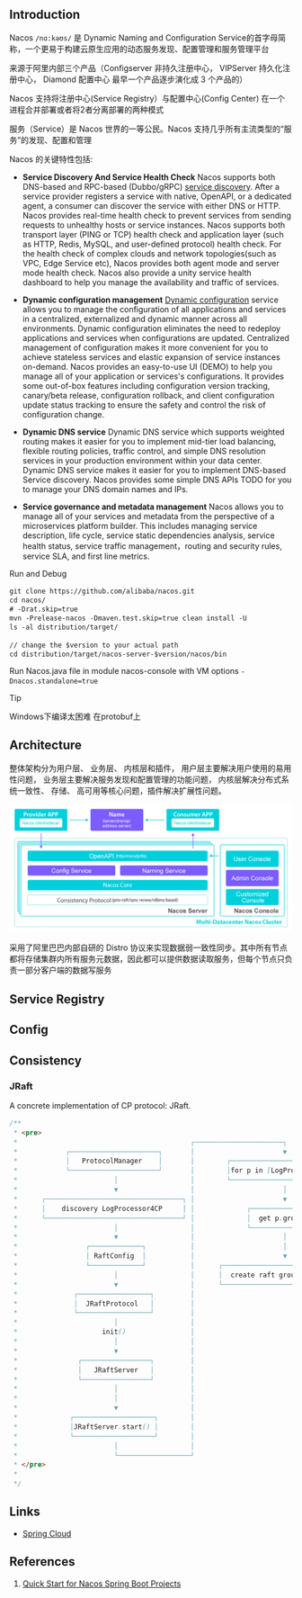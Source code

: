 ## Introduction

Nacos `/nɑ:kəʊs/` 是 Dynamic Naming and Configuration Service的首字母简称，一个更易于构建云原生应用的动态服务发现、配置管理和服务管理平台 

来源于阿里内部三个产品（Configserver 非持久注册中心， VIPServer 持久化注册中心， Diamond 配置中心 最早⼀个产品逐步演化成 3 个产品的）   

Nacos 支持将注册中心(Service Registry）与配置中心(Config Center) 在一个进程合并部署或者将2者分离部署的两种模式


服务（Service）是 Nacos 世界的一等公民。Nacos 支持几乎所有主流类型的“服务”的发现、配置和管理

Nacos 的关键特性包括:

- **Service Discovery And Service Health Check**
  Nacos supports both DNS-based and RPC-based (Dubbo/gRPC) [service discovery](/docs/CS/Java/Spring_Cloud/nacos/registry.md). 
  After a service provider registers a service with native, OpenAPI, or a dedicated agent, a consumer can discover the service with either DNS or HTTP.
  Nacos provides real-time health check to prevent services from sending requests to unhealthy hosts or service instances. 
  Nacos supports both transport layer (PING or TCP) health check and application layer (such as HTTP, Redis, MySQL, and user-defined protocol) health check. 
  For the health check of complex clouds and network topologies(such as VPC, Edge Service etc), Nacos provides both agent mode and server mode health check. 
  Nacos also provide a unity service health dashboard to help you manage the availability and traffic of services.
- **Dynamic configuration management**
  [Dynamic configuration](/docs/CS/Java/Spring_Cloud/nacos/config.md) service allows you to manage the configuration of all applications and services in a centralized, externalized and dynamic manner across all environments.
  Dynamic configuration eliminates the need to redeploy applications and services when configurations are updated.
  Centralized management of configuration makes it more convenient for you to achieve stateless services and elastic expansion of service instances on-demand.
  Nacos provides an easy-to-use UI (DEMO) to help you manage all of your application or services's configurations. 
  It provides some out-of-box features including configuration version tracking, canary/beta release, configuration rollback, and client configuration update status tracking to ensure the safety and control the risk of configuration change.

- **Dynamic DNS service**
  Dynamic DNS service which supports weighted routing makes it easier for you to implement mid-tier load balancing, flexible routing policies, traffic control, and simple DNS resolution services in your production environment within your data center. 
  Dynamic DNS service makes it easier for you to implement DNS-based Service discovery.
  Nacos provides some simple DNS APIs TODO for you to manage your DNS domain names and IPs.
- **Service governance and metadata management**
  Nacos allows you to manage all of your services and metadata from the perspective of a microservices platform builder. 
  This includes managing service description, life cycle, service static dependencies analysis, service health status, service traffic management，routing and security rules, service SLA, and first line metrics.



Run and Debug

```shell
git clone https://github.com/alibaba/nacos.git
cd nacos/
# -Drat.skip=true 
mvn -Prelease-nacos -Dmaven.test.skip=true clean install -U  
ls -al distribution/target/

// change the $version to your actual path
cd distribution/target/nacos-server-$version/nacos/bin
```

Run Nacos.java file in module nacos-console with VM options `-Dnacos.standalone=true`

> [!TIP]
>
> Windows下编译太困难 在protobuf上

## Architecture

整体架构分为用户层、 业务层、 内核层和插件， 用户层主要解决用户使用的易用性问题， 业务层主要解决服务发现和配置管理的功能问题， 内核层解决分布式系统⼀致性、 存储、 高可用等核心问题，插件解决扩展性问题。  

![](./img/Architecture.png)

采⽤了阿⾥巴巴内部⾃研的 Distro 协议来实现数据弱⼀致性同步。其中所有节点都将存储集群内所有服务元数据，因此都可以提供数据读取服务，但每个节点只负责⼀部分客户端的数据写服务



## Service Registry



 


## Config





## Consistency


### JRaft

A concrete implementation of CP protocol: JRaft.

```java
/**
 * <pre>
 *                                           ┌──────────────────────┐
 *            ┌──────────────────────┐       │                      ▼
 *            │   ProtocolManager    │       │        ┌───────────────────────────┐
 *            └──────────────────────┘       │        │for p in [LogProcessor4CP] │
 *                        │                  │        └───────────────────────────┘
 *                        ▼                  │                      │
 *      ┌──────────────────────────────────┐ │                      ▼
 *      │    discovery LogProcessor4CP     │ │             ┌─────────────────┐
 *      └──────────────────────────────────┘ │             │  get p.group()  │
 *                        │                  │             └─────────────────┘
 *                        ▼                  │                      │
 *                 ┌─────────────┐           │                      │
 *                 │ RaftConfig  │           │                      ▼
 *                 └─────────────┘           │      ┌──────────────────────────────┐
 *                        │                  │      │  create raft group service   │
 *                        ▼                  │      └──────────────────────────────┘
 *              ┌──────────────────┐         │
 *              │  JRaftProtocol   │         │
 *              └──────────────────┘         │
 *                        │                  │
 *                     init()                │
 *                        │                  │
 *                        ▼                  │
 *               ┌─────────────────┐         │
 *               │   JRaftServer   │         │
 *               └─────────────────┘         │
 *                        │                  │
 *                        │                  │
 *                        ▼                  │
 *             ┌────────────────────┐        │
 *             │JRaftServer.start() │        │
 *             └────────────────────┘        │
 *                        │                  │
 *                        └──────────────────┘
 * </pre>
 *
 */
```




## Links

- [Spring Cloud](/docs/CS/Java/Spring_Cloud/Spring_Cloud.md)

## References
1. [Quick Start for Nacos Spring Boot Projects](https://nacos.io/en-us/docs/quick-start-spring-boot.html)